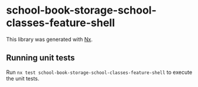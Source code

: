 # school-book-storage-school-classes-feature-shell

This library was generated with [Nx](https://nx.dev).

## Running unit tests

Run `nx test school-book-storage-school-classes-feature-shell` to execute the unit tests.
